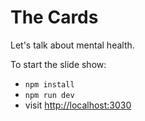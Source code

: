 # The Cards

Let's talk about mental health.

To start the slide show:

- `npm install`
- `npm run dev`
- visit <http://localhost:3030>
